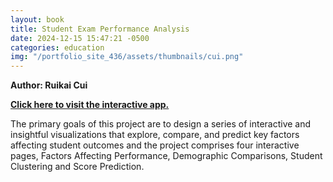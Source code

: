 ```yaml
---
layout: book
title: Student Exam Performance Analysis
date: 2024-12-15 15:47:21 -0500
categories: education
img: "/portfolio_site_436/assets/thumbnails/cui.png"
---
```


<b>Author: Ruikai Cui</b>

<b><a href="https://niuniuzi.shinyapps.io/Final_Project/">Click here to visit the interactive app.</a></b>

The primary goals of this project are to design a series of interactive and
insightful visualizations that explore, compare, and predict key factors
affecting student outcomes and the project comprises four interactive pages,
Factors Affecting Performance, Demographic Comparisons, Student Clustering and
Score Prediction.

[jekyll-docs]: https://jekyllrb.com/docs/home
[jekyll-gh]:   https://github.com/jekyll/jekyll
[jekyll-talk]: https://talk.jekyllrb.com/